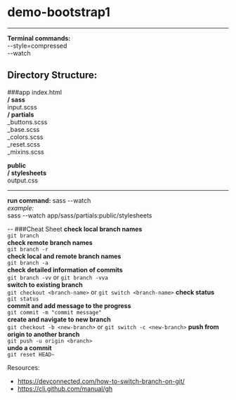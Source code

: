 # demo-bootstrap1


---

**Terminal commands:**  
--style=compressed  
--watch

## Directory Structure:

###app
index.html  
**/ sass**  
input.scss  
**/ partials**  
_buttons.scss  
_base.scss  
_colors.scss  
_reset.scss  
_mixins.scss


**public**  
**/ stylesheets**  
output.css

---
**run command:** sass --watch  
_example:_   
sass --watch app/sass/partials:public/stylesheets


--
###Cheat Sheet
**check local branch names**  
`git branch`  
**check remote branch names**  
`git branch -r`  
**check local and remote branch names**  
`git branch -a`  
**check detailed information of commits**  
`git branch -vv` or `git branch -vva`  
**switch to existing branch**  
`git checkout <branch-name>` or `git switch <branch-name>`
**check status**  
`git status`  
**commit and add message to the progress**  
`git commit -m "commit message"`  
**create and navigate to new branch**  
`git checkout -b <new-branch>`  or `git switch -c <new-branch>`
**push from origin to another branch**  
`git push -u origin <branch>`  
**undo a commit**  
`git reset HEAD~`




Resources:
* https://devconnected.com/how-to-switch-branch-on-git/
* https://cli.github.com/manual/gh